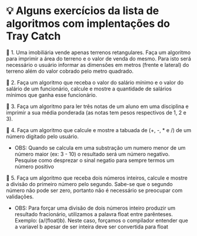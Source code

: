 # :bulb: Alguns exercícios da lista de algoritmos com implentações do Tray Catch

:pushpin: 1. Uma imobiliária vende apenas terrenos retangulares. Faça um algoritmo para imprimir a
área do terreno e o valor de venda do mesmo. Para isto será necessário o usuário
informar as dimensões em metros (frente e lateral) do terreno além do valor cobrado pelo
metro quadrado.


:pushpin: 2. Faça um algoritmo que receba o valor do salário mínimo e o valor do salário de um
funcionário, calcule e mostre a quantidade de salários mínimos que ganha esse
funcionário.


:pushpin: 3. Faça um algoritmo para ler três notas de um aluno em uma disciplina e imprimir a sua
média ponderada (as notas tem pesos respectivos de 1, 2 e 3).


:pushpin: 4. Faça um algoritmo que calcule e mostre a tabuada de (+, -, * e /) de um número
digitado pelo usuário.

- OBS: Quando se calcula em uma substração um numero menor de um número maior (ex:
  3 - 10) o resultado será um número negativo. Pesquise como desprezar o sinal negatio
  para sempre termos um número positivo


:pushpin: 5. Faça um algoritmo que receba dois números inteiros, calcule e mostre a divisão do
primeiro número pelo segundo. Sabe-se que o segundo número não pode ser zero,
portanto não é necessário se preocupar com validações.

- OBS: Para forçar uma divisão de dois números inteiro produzir um resultado fracionário,
  utilizamos a palavra float entre parênteses. Exemplo: (a/(float)b). Neste caso, forçamos o
  compilador entender que a variavel b apesar de ser inteira deve ser convertida para float

